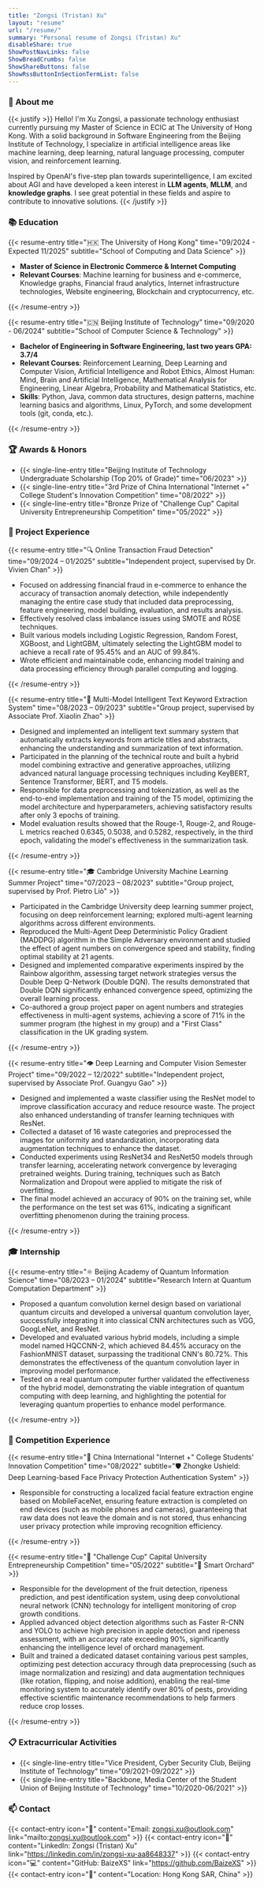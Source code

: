 ```yaml
---
title: "Zongsi (Tristan) Xu"
layout: "resume"
url: "/resume/"
summary: "Personal resume of Zongsi (Tristan) Xu"
disableShare: true
ShowPostNavLinks: false
ShowBreadCrumbs: false
ShowShareButtons: false
ShowRssButtonInSectionTermList: false
---
```


### 👋 About me

{{< justify >}}
Hello! I'm Xu Zongsi, a passionate technology enthusiast currently pursuing my Master of Science in ECIC at The University of Hong Kong. With a solid background in Software Engineering from the Beijing Institute of Technology, I specialize in artificial intelligence areas like machine learning, deep learning, natural language processing, computer vision, and reinforcement learning.

Inspired by OpenAI's five-step plan towards superintelligence, I am excited about AGI and have developed a keen interest in **LLM agents**, **MLLM**, and **knowledge graphs**. I see great potential in these fields and aspire to contribute to innovative solutions.
{{< /justify >}}

### 📚 Education

{{< resume-entry title="🇭🇰 The University of Hong Kong" time="09/2024 - Expected 11/2025" subtitle="School of Computing and Data Science" >}}

- **Master of Science in Electronic Commerce & Internet Computing**
- **Relevant Courses**: Machine learning for business and e-commerce, Knowledge graphs, Financial fraud analytics, Internet infrastructure technologies, Website engineering, Blockchain and cryptocurrency, etc.

{{< /resume-entry >}}

{{< resume-entry title="🇨🇳 Beijing Institute of Technology" time="09/2020 - 06/2024" subtitle="School of Computer Science & Technology" >}}

- **Bachelor of Engineering in Software Engineering, last two years GPA: 3.7/4**
- **Relevant Courses**: Reinforcement Learning, Deep Learning and Computer Vision, Artificial Intelligence and Robot Ethics, Almost Human: Mind, Brain and Artificial Intelligence, Mathematical Analysis for Engineering, Linear Algebra, Probability and Mathematical Statistics, etc.
- **Skills**: Python, Java, common data structures, design patterns, machine learning basics and algorithms, Linux, PyTorch, and some development tools (git, conda, etc.).

{{< /resume-entry >}}

### 🏆 Awards & Honors

- {{< single-line-entry title="Beijing Institute of Technology Undergraduate Scholarship (Top 20% of Grade)" time="06/2023" >}}
- {{< single-line-entry title="3rd Prize of China International \"Internet +\" College Student's Innovation Competition" time="08/2022" >}}
- {{< single-line-entry title="Bronze Prize of \"Challenge Cup\" Capital University Entrepreneurship Competition" time="05/2022" >}}

### 💼 Project Experience

{{< resume-entry title="🔍 Online Transaction Fraud Detection" time="09/2024 – 01/2025" subtitle="Independent project, supervised by Dr. Vivien Chan" >}}

- Focused on addressing financial fraud in e-commerce to enhance the accuracy of transaction anomaly detection, while independently managing the entire case study that included data preprocessing, feature engineering, model building, evaluation, and results analysis.
- Effectively resolved class imbalance issues using SMOTE and ROSE techniques.
- Built various models including Logistic Regression, Random Forest, XGBoost, and LightGBM, ultimately selecting the LightGBM model to achieve a recall rate of 95.45% and an AUC of 99.84%.
- Wrote efficient and maintainable code, enhancing model training and data processing efficiency through parallel computing and logging.

{{< /resume-entry >}}

{{< resume-entry title="🤖 Multi-Model Intelligent Text Keyword Extraction System" time="08/2023 – 09/2023" subtitle="Group project, supervised by Associate Prof. Xiaolin Zhao" >}}

- Designed and implemented an intelligent text summary system that automatically extracts keywords from article titles and abstracts, enhancing the understanding and summarization of text information.
- Participated in the planning of the technical route and built a hybrid model combining extractive and generative approaches, utilizing advanced natural language processing techniques including KeyBERT, Sentence Transformer, BERT, and T5 models.
- Responsible for data preprocessing and tokenization, as well as the end-to-end implementation and training of the T5 model, optimizing the model architecture and hyperparameters, achieving satisfactory results after only 3 epochs of training.
- Model evaluation results showed that the Rouge-1, Rouge-2, and Rouge-L metrics reached 0.6345, 0.5038, and 0.5282, respectively, in the third epoch, validating the model's effectiveness in the summarization task.

{{< /resume-entry >}}

{{< resume-entry title="🎓 Cambridge University Machine Learning Summer Project" time="07/2023 – 08/2023" subtitle="Group project, supervised by Prof. Pietro Liò" >}}

- Participated in the Cambridge University deep learning summer project, focusing on deep reinforcement learning; explored multi-agent learning algorithms across different environments.
- Reproduced the Multi-Agent Deep Deterministic Policy Gradient (MADDPG) algorithm in the Simple Adversary environment and studied the effect of agent numbers on convergence speed and stability, finding optimal stability at 21 agents.
- Designed and implemented comparative experiments inspired by the Rainbow algorithm, assessing target network strategies versus the Double Deep Q-Network (Double DQN). The results demonstrated that Double DQN significantly enhanced convergence speed, optimizing the overall learning process.
- Co-authored a group project paper on agent numbers and strategies effectiveness in multi-agent systems, achieving a score of 71% in the summer program (the highest in my group) and a "First Class" classification in the UK grading system.

{{< /resume-entry >}}

{{< resume-entry title="👁️ Deep Learning and Computer Vision Semester Project" time="09/2022 – 12/2022" subtitle="Independent project, supervised by Associate Prof. Guangyu Gao" >}}

- Designed and implemented a waste classifier using the ResNet model to improve classification accuracy and reduce resource waste. The project also enhanced understanding of transfer learning techniques with ResNet.
- Collected a dataset of 16 waste categories and preprocessed the images for uniformity and standardization, incorporating data augmentation techniques to enhance the dataset.
- Conducted experiments using ResNet34 and ResNet50 models through transfer learning, accelerating network convergence by leveraging pretrained weights. During training, techniques such as Batch Normalization and Dropout were applied to mitigate the risk of overfitting.
- The final model achieved an accuracy of 90% on the training set, while the performance on the test set was 61%, indicating a significant overfitting phenomenon during the training process.

{{< /resume-entry >}}

### 🎓 Internship

{{< resume-entry title="⚛️ Beijing Academy of Quantum Information Science" time="08/2023 – 01/2024" subtitle="Research Intern at Quantum Computation Department" >}}

- Proposed a quantum convolution kernel design based on variational quantum circuits and developed a universal quantum convolution layer, successfully integrating it into classical CNN architectures such as VGG, GoogLeNet, and ResNet.
- Developed and evaluated various hybrid models, including a simple model named HQCCNN-2, which achieved 84.45% accuracy on the FashionMNIST dataset, surpassing the traditional CNN's 80.72%. This demonstrates the effectiveness of the quantum convolution layer in improving model performance.
- Tested on a real quantum computer further validated the effectiveness of the hybrid model, demonstrating the viable integration of quantum computing with deep learning, and highlighting the potential for leveraging quantum properties to enhance model performance.

{{< /resume-entry >}}

### 🏅 Competition Experience

{{< resume-entry title="🥉 China International \"Internet +\" College Students' Innovation Competition" time="08/2022" subtitle="🛡️ Zhongke Ushield: Deep Learning-based Face Privacy Protection Authentication System" >}}

- Responsible for constructing a localized facial feature extraction engine based on MobileFaceNet, ensuring feature extraction is completed on end devices (such as mobile phones and cameras), guaranteeing that raw data does not leave the domain and is not stored, thus enhancing user privacy protection while improving recognition efficiency.

{{< /resume-entry >}}

{{< resume-entry title="🥉 \"Challenge Cup\" Capital University Entrepreneurship Competition" time="05/2022" subtitle="🌳 Smart Orchard" >}}

- Responsible for the development of the fruit detection, ripeness prediction, and pest identification system, using deep convolutional neural network (CNN) technology for intelligent monitoring of crop growth conditions.
- Applied advanced object detection algorithms such as Faster R-CNN and YOLO to achieve high precision in apple detection and ripeness assessment, with an accuracy rate exceeding 90%, significantly enhancing the intelligence level of orchard management.
- Built and trained a dedicated dataset containing various pest samples, optimizing pest detection accuracy through data preprocessing (such as image normalization and resizing) and data augmentation techniques (like rotation, flipping, and noise addition), enabling the real-time monitoring system to accurately identify over 80% of pests, providing effective scientific maintenance recommendations to help farmers reduce crop losses.

{{< /resume-entry >}}

### 📋 Extracurricular Activities

- {{< single-line-entry title="Vice President, Cyber Security Club, Beijing Institute of Technology" time="09/2021-09/2022" >}}
- {{< single-line-entry title="Backbone, Media Center of the Student Union of Beijing Institute of Technology" time="10/2020-06/2021" >}}

### 📫 Contact

{{< contact-entry icon="📧" content="Email: zongsi.xu@outlook.com" link="mailto:zongsi.xu@outlook.com" >}}
{{< contact-entry icon="👔" content="LinkedIn: Zongsi (Tristan) Xu" link="https://linkedin.com/in/zongsi-xu-aa8648337" >}}
{{< contact-entry icon="💻" content="GitHub: BaizeXS" link="https://github.com/BaizeXS" >}}
{{< contact-entry icon="📍" content="Location: Hong Kong SAR, China" >}}
